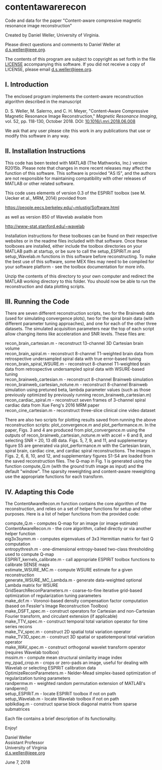 # contentawarerecon
 Code and data for the paper "Content-aware compressive magnetic resonance image reconstruction"

Created by Daniel Weller, University of Virginia.

Please direct questions and comments to Daniel Weller at d.s.weller@ieee.org.

The contents of this program are subject to copyright as set forth in the file [LICENSE](LICENSE) accompanying this software. If you did not receive a copy of LICENSE, please email d.s.weller@ieee.org.

## I. Introduction

The enclosed program implements the content-aware reconstruction algorithm described in the manuscript 

D. S. Weller, M. Salerno, and C. H. Meyer, "Content-Aware Compressive Magnetic Resonance Image Reconstruction," *Magnetic Resonance Imaging*, vol. 52, pp. 118-130, October 2018. DOI: [10.1016/j.mri.2018.06.008](https://doi.org/10.1016/j.mri.2018.06.008)

We ask that any user please cite this work in any publications that use or modify this software in any way.

## II. Installation Instructions

This code has been tested with MATLAB (The Mathworks, Inc.) version R2015b. Please note that changes in more recent releases may affect the function of this software. This software is provided "AS IS", and the authors are not responsible for maintaining compatibility with other releases of MATLAB or other related software.

This code uses elements of version 0.3 of the ESPIRiT toolbox (see M. Uecker et al., MRM, 2014) provided from 

https://people.eecs.berkeley.edu/~mlustig/Software.html

as well as version 850 of Wavelab available from 

http://www-stat.stanford.edu/~wavelab

Installation instructions for these toolboxes can be found on their respective websites or in the readme files included with that software. Once these toolboxes are installed, either include the toolbox directories on your MATLAB path at startup, or be sure to call the setup_ESPIRiT.m and setup_Wavelab.m functions in this software before reconstructing. To make the best use of this software, some MEX files may need to be compiled for your software platform - see the toolbox documentation for more info.

Unzip the contents of this directory to your own computer and redirect the MATLAB working directory to this folder. You should now be able to run the reconstruction and data plotting scripts. 

## III. Running the Code

There are seven different reconstruction scripts, two for the Brainweb data (used for simulating convergence plots), two for the spiral brain data (with different parameter tuning approaches), and one for each of the other three datasets. The simulated acquisition parameters near the top of each script allow changing items like acceleration and SNR levels. These files are:

recon_brain_cartesian.m - reconstruct 13-channel 3D Cartesian brain volume  
recon_brain_spiral.m - reconstruct 8-channel T1-weighted brain data from retrospective undersampled spiral data with true error-based tuning  
recon_brain_spiral_WSURE.m - reconstruct 8-channel T1-weighted brain data from retrospective undersampled spiral data with WSURE-based tuning  
recon_brainweb_cartesian.m - reconstruct 8-channel Brainweb simulation  
recon_brainweb_cartesian_notune.m - reconstruct 8-channel Brainweb simulation using pretuned beta, lambda parameter values (such as those previously optimized by previously running recon_brainweb_cartesian.m)  
recon_cardiac_spiral.m - reconstruct seven frames of 3-channel spiral cardiac data from Xue Feng's 2016 MRM paper  
recon_cine_cartesian.m - reconstruct three-slice clinical cine video dataset

There are also two scripts for plotting results saved from running the above reconstruction scripts: plot_convergence.m and plot_performance.m. In the paper, Figs. 3 and 4 are produced from plot_convergence.m using the outputs of recon_brainweb_cartesian_notune.m with accel = 6 and 8, and selecting SNR = 20, 13 dB data. Figs. 5, 7, 9, and 11, and supplementary figure S5 are generated via plot_performance.m with the Cartesian brain, spiral brain, cardiac cine, and cardiac spiral reconstructions. The images in Figs. 2, 6, 8, 10, and 12, and supplementary figures S1-S4 are loaded from the saved reconstruction files. The Q-map in Fig. 1 is generated using the function compute_Q.m (with the ground truth image as input) and the default "window". The sparsity reweighting and content-aware reweighting use the appropriate functions for each transform. 

## IV. Adapting this Code

The ContentAwareRecon.m function contains the core algorithm of the reconstruction, and relies on a set of helper functions for setup and other purposes. Here is a list of helper functions from the provided code:

compute_Q.m - computes Q-map for an image (or image estimate)  
ContentAwareRecon.m - the core algorithm, called directly or via another helper function  
eig3x3symm.m - computes eigenvalues of 3x3 Hermitian matrix for fast Q computation  
entropythresh.m - one-dimensional entropy-based two-class thresholding used to compute Q-map  
ESPIRiT_kernels_calibrate.m - call appropriate ESPIRiT toolbox functions to calibrate SENSE maps  
estimate_WSURE_MC.m - compute WSURE estimate for a given reconstruction  
generate_WSURE_MC_Lambda.m - generate data-weighted optional Lambda matrix for WSURE  
GridSearchReconParameters.m - coarse-to-fine iterative grid-based optimization of regularization tuning parameters  
make_dcf.m - Voronoi-based density compensation factor computation (based on Fessler's Image Reconstruction Toolbox)  
make_DSFT_spec.m - construct operators for Cartesian and non-Cartesian Fourier transform, and circulant extension (if applicable)  
make_TTV_spec.m - construct temporal total variation operator for time series recons  
make_TV_spec.m - construct 2D spatial total variation operator  
make_TV3D_spec.m - construct 3D spatial or spatiotemporal total variation operator  
make_WAV_spec.m - construct orthogonal wavelet transform operator (requires Wavelab toolbox)  
mssim.m - compute mean structural similarity image index  
my_zpad_crop.m - crops or zero-pads an image, useful for dealing with Wavelab or selecting ESPIRiT calibration data  
OptimizeReconParameters.m - Nelder-Mead simplex-based optimization of regularization tuning parameters  
randpermw.m - weighted random permutation extension of MATLAB's randperm()  
setup_ESPIRiT.m - locate ESPIRiT toolbox if not on path  
setup_Wavelab.m - locate Wavelab toolbox if not on path  
spblkdiag.m - construct sparse block diagonal matrix from sparse submatrices  

Each file contains a brief description of its functionality.

Enjoy!

Daniel Weller  
Assistant Professor  
University of Virginia  
d.s.weller@ieee.org

June 7, 2018
